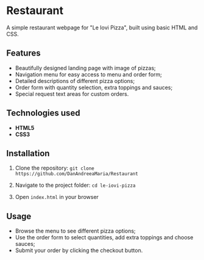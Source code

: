 # Restaurant #

A simple restaurant webpage for "Le Iovi Pizza", built using basic HTML and CSS.

## Features

* Beautifully designed landing page with image of pizzas;
* Navigation menu for easy access to menu and order form;
* Detailed descriptions of different pizza options;
* Order form with quantity selection, extra toppings and sauces;
* Special request text areas for custom orders.

## Technologies used

* **HTML5**
* **CSS3**

## Installation

1. Clone the repository:
  ```git clone https://github.com/DanAndreeaMaria/Restaurant```

2. Navigate to the project folder:
   ```cd le-iovi-pizza```

3. Open ```index.html``` in your browser

## Usage

* Browse the menu to see different pizza options;
* Use the order form to select quantities, add extra toppings and choose sauces;
* Submit your order by clicking the checkout button.



